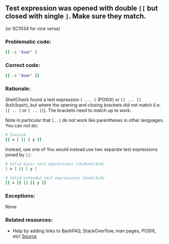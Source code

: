 ## Test expression was opened with double `[[` but closed with single `]`. Make sure they match.

(or SC1034 for vice versa)

### Problematic code:

```sh
[[ -z "$var" ]
```

### Correct code:

```sh
[[ -z "$var" ]]
```
### Rationale:

ShellCheck found a test expression `[ ... ]` (POSIX) or `[[ ... ]]` (ksh/bash), but where the opening and closing brackets did not match (i.e. `[[ .. ]` or `[ .. ]]`). The brackets need to match up to work.

Note in particular that `[..]` do *not* work like parentheses in other languages. You can not do:

```sh
# Invalid
[[ x ] || [ y ]]
```
Instead, use one of
You would instead use two separate test expressions joined by `||`:

```sh
# Valid basic test expressions (sh/bash/ksh)
[ x ] || [ y ]

# Valid extended test expressions (bash/ksh)
[[ x ]] || [[ y ]]
```

### Exceptions:

None

### Related resources:

* Help by adding links to BashFAQ, StackOverflow, man pages, POSIX, etc!
[Source](https://github.com/koalaman/shellcheck/wiki/SC1033)

